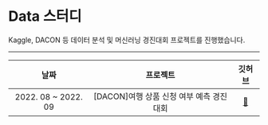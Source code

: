 # Data 스터디
Kaggle, DACON 등 데이터 분석 및 머신러닝 경진대회 프로젝트를 진행했습니다.
***
| 날짜 | 프로젝트 | 깃허브 | 
| :---: | :---: | :---: |
|2022. 08 ~ 2022. 09|[DACON]여행 상품 신청 여부 예측 경진대회|[🌱]()|
